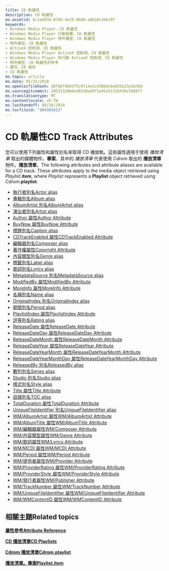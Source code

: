 ```yaml
---
title: CD 軌屬性
description: CD 軌屬性
ms.assetid: bc1ed934-87dd-4e19-8606-a8b18c44619f
keywords:
- Windows Media Player、CD 軌屬性
- Windows Media Player 行動裝置、CD 軌屬性
- Windows Media Player 物件模型、CD 軌屬性
- 物件模型、CD 軌屬性
- ActiveX 控制項、CD 軌屬性
- Windows Media Player ActiveX 控制項、CD 軌屬性
- Windows Media Player 的行動 ActiveX 控制項、CD 軌屬性
- 物件模型、CD 軌屬性的參考
- 屬性，CD 曲目
- CD 軌屬性
ms.topic: article
ms.date: 05/31/2018
ms.openlocfilehash: d8f86f9b03f5c9f14e1cd386dc6e655e23a1b38d
ms.sourcegitcommit: 2d531328b6ed82d4ad971a45a5131b430c5866f7
ms.translationtype: MT
ms.contentlocale: zh-TW
ms.lasthandoff: 09/16/2019
ms.locfileid: "104301612"
---
```

# <a name="cd-track-attributes"></a><span data-ttu-id="fb0a3-113">CD 軌屬性</span><span class="sxs-lookup"><span data-stu-id="fb0a3-113">CD Track Attributes</span></span>

<span data-ttu-id="fb0a3-114">您可以使用下列屬性和屬性別名來取得 CD 播放軌。這些屬性適用于使用 *播放清單* 取出的媒體物件。**專案**，其中的 *播放清單* 代表使用 *Cdrom* 取出的 **播放清單** 物件。**播放清單**。</span><span class="sxs-lookup"><span data-stu-id="fb0a3-114">The following attributes and attribute aliases are available for a CD track. These attributes apply to the media object retrieved using *Playlist*.**item**, where *Playlist* represents a **Playlist** object retrieved using *Cdrom*.**playlist**.</span></span>

-   [<span data-ttu-id="fb0a3-115">執行者別名</span><span class="sxs-lookup"><span data-stu-id="fb0a3-115">Actor alias</span></span>](author-attribute.md)
-   [<span data-ttu-id="fb0a3-116">專輯別名</span><span class="sxs-lookup"><span data-stu-id="fb0a3-116">Album alias</span></span>](wm-albumtitle-attribute.md)
-   [<span data-ttu-id="fb0a3-117">AlbumArtist 別名</span><span class="sxs-lookup"><span data-stu-id="fb0a3-117">AlbumArtist alias</span></span>](wm-albumartist-attribute.md)
-   [<span data-ttu-id="fb0a3-118">演出者別名</span><span class="sxs-lookup"><span data-stu-id="fb0a3-118">Artist alias</span></span>](author-attribute.md)
-   [<span data-ttu-id="fb0a3-119">Author 屬性</span><span class="sxs-lookup"><span data-stu-id="fb0a3-119">Author Attribute</span></span>](author-attribute.md)
-   [<span data-ttu-id="fb0a3-120">BuyNow 屬性</span><span class="sxs-lookup"><span data-stu-id="fb0a3-120">BuyNow Attribute</span></span>](buynow-attribute.md)
-   [<span data-ttu-id="fb0a3-121">標題別名</span><span class="sxs-lookup"><span data-stu-id="fb0a3-121">Caption alias</span></span>](title-attribute.md)
-   [<span data-ttu-id="fb0a3-122">CDTrackEnabled 屬性</span><span class="sxs-lookup"><span data-stu-id="fb0a3-122">CDTrackEnabled Attribute</span></span>](cdtrackenabled-attribute.md)
-   [<span data-ttu-id="fb0a3-123">編輯器別名</span><span class="sxs-lookup"><span data-stu-id="fb0a3-123">Composer alias</span></span>](wm-composer-attribute.md)
-   [<span data-ttu-id="fb0a3-124">著作權屬性</span><span class="sxs-lookup"><span data-stu-id="fb0a3-124">Copyright Attribute</span></span>](copyright-attribute.md)
-   [<span data-ttu-id="fb0a3-125">內容類型別名</span><span class="sxs-lookup"><span data-stu-id="fb0a3-125">Genre alias</span></span>](wm-genre-attribute.md)
-   [<span data-ttu-id="fb0a3-126">標籤別名</span><span class="sxs-lookup"><span data-stu-id="fb0a3-126">Label alias</span></span>](wm-publisher-attribute.md)
-   [<span data-ttu-id="fb0a3-127">歌詞別名</span><span class="sxs-lookup"><span data-stu-id="fb0a3-127">Lyrics alias</span></span>](wm-lyrics-attribute.md)
-   [<span data-ttu-id="fb0a3-128">MetadataSource 別名</span><span class="sxs-lookup"><span data-stu-id="fb0a3-128">MetadataSource alias</span></span>](wm-provider-attribute.md)
-   [<span data-ttu-id="fb0a3-129">ModifiedBy 屬性</span><span class="sxs-lookup"><span data-stu-id="fb0a3-129">ModifiedBy Attribute</span></span>](modifiedby-attribute.md)
-   [<span data-ttu-id="fb0a3-130">MoreInfo 屬性</span><span class="sxs-lookup"><span data-stu-id="fb0a3-130">MoreInfo Attribute</span></span>](moreinfo-attribute.md)
-   [<span data-ttu-id="fb0a3-131">名稱別名</span><span class="sxs-lookup"><span data-stu-id="fb0a3-131">Name alias</span></span>](title-attribute.md)
-   [<span data-ttu-id="fb0a3-132">OriginalIndex 別名</span><span class="sxs-lookup"><span data-stu-id="fb0a3-132">OriginalIndex alias</span></span>](wm-tracknumber-attribute.md)
-   [<span data-ttu-id="fb0a3-133">期間別名</span><span class="sxs-lookup"><span data-stu-id="fb0a3-133">Period alias</span></span>](wm-period-attribute.md)
-   [<span data-ttu-id="fb0a3-134">PlaylistIndex 屬性</span><span class="sxs-lookup"><span data-stu-id="fb0a3-134">PlaylistIndex Attribute</span></span>](playlistindex-attribute.md)
-   [<span data-ttu-id="fb0a3-135">評等別名</span><span class="sxs-lookup"><span data-stu-id="fb0a3-135">Rating alias</span></span>](wm-providerrating-attribute.md)
-   [<span data-ttu-id="fb0a3-136">ReleaseDate 屬性</span><span class="sxs-lookup"><span data-stu-id="fb0a3-136">ReleaseDate Attribute</span></span>](releasedate-attribute.md)
-   [<span data-ttu-id="fb0a3-137">ReleaseDateDay 屬性</span><span class="sxs-lookup"><span data-stu-id="fb0a3-137">ReleaseDateDay Attribute</span></span>](releasedateday-attribute.md)
-   [<span data-ttu-id="fb0a3-138">ReleaseDateMonth 屬性</span><span class="sxs-lookup"><span data-stu-id="fb0a3-138">ReleaseDateMonth Attribute</span></span>](releasedatemonth-attribute.md)
-   [<span data-ttu-id="fb0a3-139">ReleaseDateYear 屬性</span><span class="sxs-lookup"><span data-stu-id="fb0a3-139">ReleaseDateYear Attribute</span></span>](releasedateyear-attribute.md)
-   [<span data-ttu-id="fb0a3-140">ReleaseDateYearMonth 屬性</span><span class="sxs-lookup"><span data-stu-id="fb0a3-140">ReleaseDateYearMonth Attribute</span></span>](releasedateyearmonth-attribute.md)
-   [<span data-ttu-id="fb0a3-141">ReleaseDateYearMonthDay 屬性</span><span class="sxs-lookup"><span data-stu-id="fb0a3-141">ReleaseDateYearMonthDay Attribute</span></span>](releasedateyearmonthday-attribute.md)
-   [<span data-ttu-id="fb0a3-142">ReleasedBy 別名</span><span class="sxs-lookup"><span data-stu-id="fb0a3-142">ReleasedBy alias</span></span>](wm-publisher-attribute.md)
-   [<span data-ttu-id="fb0a3-143">數列別名</span><span class="sxs-lookup"><span data-stu-id="fb0a3-143">Series alias</span></span>](title-attribute.md)
-   [<span data-ttu-id="fb0a3-144">Studio 別名</span><span class="sxs-lookup"><span data-stu-id="fb0a3-144">Studio alias</span></span>](wm-publisher-attribute.md)
-   [<span data-ttu-id="fb0a3-145">樣式別名</span><span class="sxs-lookup"><span data-stu-id="fb0a3-145">Style alias</span></span>](wm-providerstyle-attribute.md)
-   [<span data-ttu-id="fb0a3-146">Title 屬性</span><span class="sxs-lookup"><span data-stu-id="fb0a3-146">Title Attribute</span></span>](title-attribute.md)
-   [<span data-ttu-id="fb0a3-147">目錄別名</span><span class="sxs-lookup"><span data-stu-id="fb0a3-147">TOC alias</span></span>](wm-mcdi-attribute.md)
-   [<span data-ttu-id="fb0a3-148">TotalDuration 屬性</span><span class="sxs-lookup"><span data-stu-id="fb0a3-148">TotalDuration Attribute</span></span>](totalduration-attribute.md)
-   [<span data-ttu-id="fb0a3-149">UniqueFileIdentifier 別名</span><span class="sxs-lookup"><span data-stu-id="fb0a3-149">UniqueFileIdentifier alias</span></span>](wm-uniquefileidentifier-attribute.md)
-   [<span data-ttu-id="fb0a3-150">WM/AlbumArtist 屬性</span><span class="sxs-lookup"><span data-stu-id="fb0a3-150">WM/AlbumArtist Attribute</span></span>](wm-albumartist-attribute.md)
-   [<span data-ttu-id="fb0a3-151">WM/AlbumTitle 屬性</span><span class="sxs-lookup"><span data-stu-id="fb0a3-151">WM/AlbumTitle Attribute</span></span>](wm-albumtitle-attribute.md)
-   [<span data-ttu-id="fb0a3-152">WM/編輯器屬性</span><span class="sxs-lookup"><span data-stu-id="fb0a3-152">WM/Composer Attribute</span></span>](wm-composer-attribute.md)
-   [<span data-ttu-id="fb0a3-153">WM/內容類型屬性</span><span class="sxs-lookup"><span data-stu-id="fb0a3-153">WM/Genre Attribute</span></span>](wm-genre-attribute.md)
-   [<span data-ttu-id="fb0a3-154">WM/歌詞屬性</span><span class="sxs-lookup"><span data-stu-id="fb0a3-154">WM/Lyrics Attribute</span></span>](wm-lyrics-attribute.md)
-   [<span data-ttu-id="fb0a3-155">WM/MCDI 屬性</span><span class="sxs-lookup"><span data-stu-id="fb0a3-155">WM/MCDI Attribute</span></span>](wm-mcdi-attribute.md)
-   [<span data-ttu-id="fb0a3-156">WM/Period 屬性</span><span class="sxs-lookup"><span data-stu-id="fb0a3-156">WM/Period Attribute</span></span>](wm-period-attribute.md)
-   [<span data-ttu-id="fb0a3-157">WM/提供者屬性</span><span class="sxs-lookup"><span data-stu-id="fb0a3-157">WM/Provider Attribute</span></span>](wm-provider-attribute.md)
-   [<span data-ttu-id="fb0a3-158">WM/ProviderRating 屬性</span><span class="sxs-lookup"><span data-stu-id="fb0a3-158">WM/ProviderRating Attribute</span></span>](wm-providerrating-attribute.md)
-   [<span data-ttu-id="fb0a3-159">WM/ProviderStyle 屬性</span><span class="sxs-lookup"><span data-stu-id="fb0a3-159">WM/ProviderStyle Attribute</span></span>](wm-providerstyle-attribute.md)
-   [<span data-ttu-id="fb0a3-160">WM/發行者屬性</span><span class="sxs-lookup"><span data-stu-id="fb0a3-160">WM/Publisher Attribute</span></span>](wm-publisher-attribute.md)
-   [<span data-ttu-id="fb0a3-161">WM/TrackNumber 屬性</span><span class="sxs-lookup"><span data-stu-id="fb0a3-161">WM/TrackNumber Attribute</span></span>](wm-tracknumber-attribute.md)
-   [<span data-ttu-id="fb0a3-162">WM/UniqueFileIdentifier 屬性</span><span class="sxs-lookup"><span data-stu-id="fb0a3-162">WM/UniqueFileIdentifier Attribute</span></span>](wm-uniquefileidentifier-attribute.md)
-   [<span data-ttu-id="fb0a3-163">WM/WMContentID 屬性</span><span class="sxs-lookup"><span data-stu-id="fb0a3-163">WM/WMContentID Attribute</span></span>](wm-wmcontentid-attribute.md)

## <a name="related-topics"></a><span data-ttu-id="fb0a3-164">相關主題</span><span class="sxs-lookup"><span data-stu-id="fb0a3-164">Related topics</span></span>

<dl> <dt>

[<span data-ttu-id="fb0a3-165">**屬性參考**</span><span class="sxs-lookup"><span data-stu-id="fb0a3-165">**Attribute Reference**</span></span>](attribute-reference.md)
</dt> <dt>

[<span data-ttu-id="fb0a3-166">**CD 播放清單**</span><span class="sxs-lookup"><span data-stu-id="fb0a3-166">**CD Playlists**</span></span>](cd-playlist-attributes.md)
</dt> <dt>

[<span data-ttu-id="fb0a3-167">**Cdrom 播放清單**</span><span class="sxs-lookup"><span data-stu-id="fb0a3-167">**Cdrom.playlist**</span></span>](cdrom-playlist.md)
</dt> <dt>

[<span data-ttu-id="fb0a3-168">**播放清單。專案**</span><span class="sxs-lookup"><span data-stu-id="fb0a3-168">**Playlist.item**</span></span>](playlist-item.md)
</dt> </dl>

 

 




